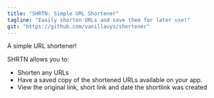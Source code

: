 ```yaml
---
title: "SHRTN: Simple URL Shortener"
tagline: "Easily shorten URLs and save them for later use!"
git: "https://github.com/vanillauys/shortener"
---
```


A simple URL shortener!

SHRTN allows you to:

- Shorten any URLs
- Have a saved copy of the shortened URLs available on your app.
- View the original link, short link and date the shortlink was created
